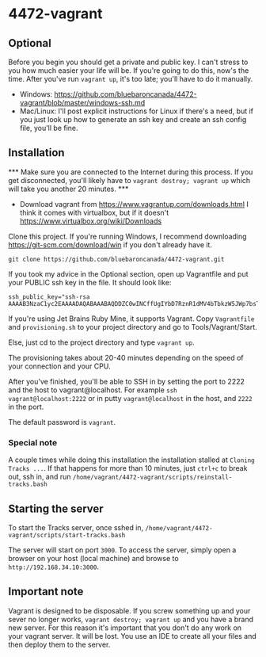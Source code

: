 # 4472-vagrant

## Optional
Before you begin you should get a private and public key.  I can't stress to you how much easier your life will be.  If you're going to do this, now's the time.  After you've run `vagrant up`, it's too late; you'll have to do it manually.

- Windows: https://github.com/bluebaroncanada/4472-vagrant/blob/master/windows-ssh.md
- Mac/Linux: I'll post explicit instructions for Linux if there's a need, but if you just look up how to generate an ssh key and create an ssh config file, you'll be fine.

## Installation

*** Make sure you are connected to the Internet during this process.  If you get disconnected, you'll likely have to `vagrant destroy; vagrant up` which will take you another 20 minutes. ***

- Download vagrant from https://www.vagrantup.com/downloads.html
I think it comes with virtualbox, but if it doesn't https://www.virtualbox.org/wiki/Downloads

Clone this project.  If you're running Windows, I recommend downloading https://git-scm.com/download/win if you don't already have it.

```
git clone https://github.com/bluebaroncanada/4472-vagrant.git
```

If you took my advice in the Optional section, open up Vagrantfile and put your PUBLIC ssh key in the file.  It should look like:
```
ssh_public_key="ssh-rsa AAAAB3NzaC1yc2EAAAADAQABAAABAQDDZC0wINCffUgIYbD7RznR1dMV4bTbkzW5JWp7bsTNWZNTUGiXt9nKl7Q+fE8ChpnqsLfQg4NtzxkMxFEOZI3qa/6dLlqlIq5UwdB/lF0YO7FMgn5sfJs2+/pvs2Ytx6niH4coLB8NZW5SiV9MWj3ECOOVWTtVyrU37/ANzCr+i+tU8g7H2+DxADXUcYWxwbv2tL1TF89BEaRaVQlz1oJNi54i+E/aggyw65WfoVDWQEXWO+SjiTm9Ide1RxHE0pDUKLoxTvsUZpR2PWRq0LCrzljfzfYl3RloCIelwy+pFgO8KlDgPvgnJs8iP6wmsMw5RyF5y3fhYWdET/h377jl"
```

If you're using Jet Brains Ruby Mine, it supports Vagrant.  Copy `Vagrantfile` and `provisioning.sh` to your project directory and go to Tools/Vagrant/Start.

Else, just cd to the project directory and type `vagrant up`.

The provisioning takes about 20-40 minutes depending on the speed of your connection and your CPU.

After you've finished, you'll be able to SSH in by setting the port to 2222 and the host to vagrant@localhost.  For example `ssh vagrant@localhost:2222` or in putty `vagrant@localhost` in the host, and `2222` in the port.

The default password is `vagrant`.

### Special note
A couple times while doing this installation the installation stalled at `Cloning Tracks ...`.  If that happens for more than 10 minutes, just `ctrl+c` to break out, ssh in, and run `/home/vagrant/4472-vagrant/scripts/reinstall-tracks.bash`

## Starting the server

To start the Tracks server, once sshed in, `/home/vagrant/4472-vagrant/scripts/start-tracks.bash`

The server will start on port `3000`.  To access the server, simply open a browser on your host (local machine) and browse to `http://192.168.34.10:3000`.

## Important note
Vagrant is designed to be disposable.  If you screw something up and your sever no longer works, `vagrant destroy; vagrant up` and you have a brand new server.  For this reason it's important that you don't do any work on your vagrant server.  It will be lost.  You use an IDE to create all your files and then deploy them to the server.
